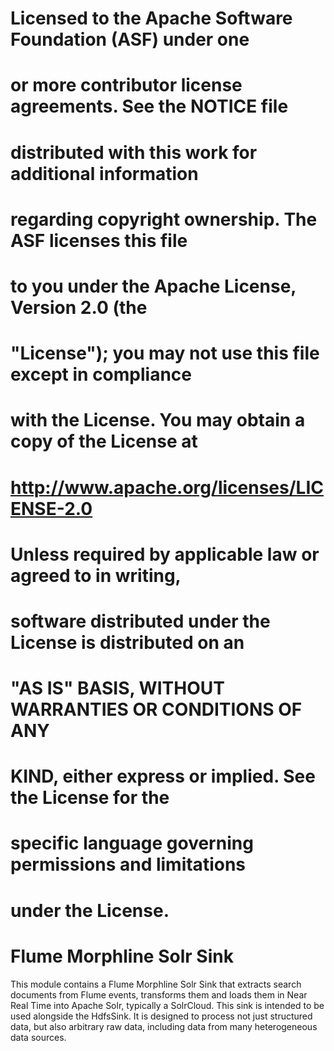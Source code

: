 # Licensed to the Apache Software Foundation (ASF) under one
# or more contributor license agreements.  See the NOTICE file
# distributed with this work for additional information
# regarding copyright ownership.  The ASF licenses this file
# to you under the Apache License, Version 2.0 (the
# "License"); you may not use this file except in compliance
# with the License.  You may obtain a copy of the License at
#
#  http://www.apache.org/licenses/LICENSE-2.0
#
# Unless required by applicable law or agreed to in writing,
# software distributed under the License is distributed on an
# "AS IS" BASIS, WITHOUT WARRANTIES OR CONDITIONS OF ANY
# KIND, either express or implied.  See the License for the
# specific language governing permissions and limitations
# under the License.

# Flume Morphline Solr Sink

This module contains a Flume Morphline Solr Sink that extracts search documents from Flume events, transforms them and loads them in Near Real Time into Apache Solr, typically a SolrCloud. This sink is intended to be used alongside the HdfsSink. It is designed to process not just structured data, but also arbitrary raw data, including data from many heterogeneous data sources.
